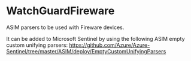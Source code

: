 # WatchGuardFireware

ASIM parsers to be used with Fireware devices.

It can be added to Microsoft Sentinel by using the following ASIM empty custom unifying parsers:
https://github.com/Azure/Azure-Sentinel/tree/master/ASIM/deploy/EmptyCustomUnifyingParsers
